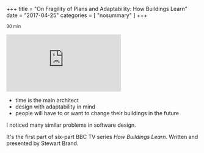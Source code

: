 +++
title = "On Fragility of Plans and Adaptability: How Buildings Learn"
date =  "2017-04-25"
categories = [ "nosummary" ]
+++

<small>30 min</small>

<div class="wrapper--nopad"> 
<div class="video">
<iframe src="https://www.youtube.com/embed/AvEqfg2sIH0" frameborder="0" allowfullscreen></iframe>
</div>
</div>

+ time is the main architect
+ design with adaptability in mind
+ people will have to or want to change their buildings in the future

I noticed many similar problems in software design. 

It's the first part of six-part BBC TV series *How Buildings Learn*.
Written and presented by Stewart Brand.